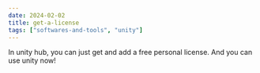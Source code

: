 ```yaml
---
date: 2024-02-02
title: get-a-license
tags: ["softwares-and-tools", "unity"]
---
```

In unity hub, you can just get and add a free personal license. And you can use unity now!

